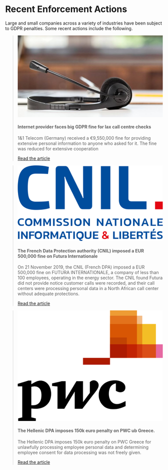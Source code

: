 # Recent Enforcement Actions

Large and small companies across a variety of industries have been subject to GDPR penalties. Some recent actions include the following.


> ![](../images/gdpr-awareness/articles/1and1.jpg)
> #### Internet provider faces big GDPR fine for lax call centre checks
> 1&1 Telecom (Germany) received a €9,550,000 fine for providing extensive personal information to anyone who asked for it. The fine was reduced for extensive cooperation
> 
> [Read the article](https://www.bbc.com/news/technology-50744333)


> ![](../images/gdpr-awareness/articles/cnil-logo.svg)
> #### The French Data Protection authority (CNIL) imposed a EUR 500,000 fine on Futura Internationale
> On 21 November 2019, the CNIL (French DPA) imposed a EUR 500,000 fine on FUTURA INTERNATIONALE, a company of less than 100 employees, operating in the energy sector. The CNIL found Futura did not provide notice customer calls were recorded, and their call centers were processing personal data in a North African call center without adequate protections.
> 
> [Read the article](https://www.lexology.com/library/detail.aspx?g=3aadcb1a-b134-4570-9518-f3829c941b56)


> ![](../images/gdpr-awareness/articles/pwc-logo.svg.png)
> #### The Hellenic DPA imposes 150k euro penalty on PWC ub Greece.
> The Hellenic DPA imposes 150k euro penalty on PWC Greece for unlawfully processing employee personal data and determining employee consent for data processing was not freely given.
> 
> [Read the article](https://edpb.europa.eu/news/national-news/2019/company-fined-150000-euros-infringements-gdpr_en)
